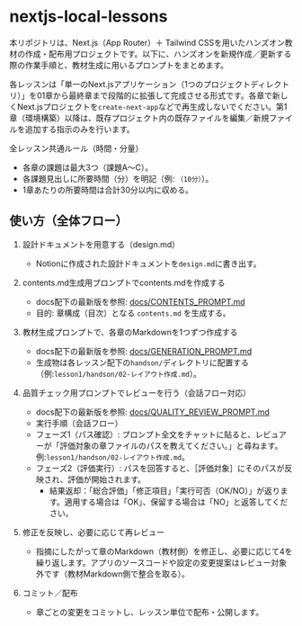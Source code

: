 # nextjs-local-lessons

本リポジトリは、Next.js（App Router）＋ Tailwind CSSを用いたハンズオン教材の作成・配布用プロジェクトです。以下に、ハンズオンを新規作成／更新する際の作業手順と、教材生成に用いるプロンプトをまとめます。

各レッスンは「単一のNext.jsアプリケーション（1つのプロジェクトディレクトリ）」を01章から最終章まで段階的に拡張して完成させる形式です。各章で新しくNext.jsプロジェクトを`create-next-app`などで再生成しないでください。第1章（環境構築）以降は、既存プロジェクト内の既存ファイルを編集／新規ファイルを追加する指示のみを行います。

全レッスン共通ルール（時間・分量）

- 各章の課題は最大3つ（課題A〜C）。
- 各課題見出しに所要時間（分）を明記（例: `（10分）`）。
- 1章あたりの所要時間は合計30分以内に収める。

## 使い方（全体フロー）

1. 設計ドキュメントを用意する（design.md）

   - Notionに作成された設計ドキュメントを`design.md`に書き出す。

2. contents.md生成用プロンプトでcontents.mdを作成する

   - docs配下の最新版を参照: [docs/CONTENTS_PROMPT.md](./docs/CONTENTS_PROMPT.md)
   - 目的: 章構成（目次）となる `contents.md` を生成する。

3. 教材生成プロンプトで、各章のMarkdownを1つずつ作成する

   - docs配下の最新版を参照: [docs/GENERATION_PROMPT.md](./docs/GENERATION_PROMPT.md)
   - 生成物は各レッスン配下の`handson/`ディレクトリに配置する（例:`lesson1/handson/02-レイアウト作成.md`）。

4. 品質チェック用プロンプトでレビューを行う（会話フロー対応）

   - docs配下の最新版を参照: [docs/QUALITY_REVIEW_PROMPT.md](./docs/QUALITY_REVIEW_PROMPT.md)
   - 実行手順（会話フロー）
   - フェーズ1（パス確認）: プロンプト全文をチャットに貼ると、レビュアーが「評価対象の章ファイルのパスを教えてください。」と尋ねます。例:`lesson1/handson/02-レイアウト作成.md`。
   - フェーズ2（評価実行）: パスを回答すると、［評価対象］にそのパスが反映され、評価が開始されます。
     - 結果返却：「総合評価」「修正項目」「実行可否（OK/NO）」が返ります。適用する場合は「OK」、保留する場合は「NO」と返答してください。

5. 修正を反映し、必要に応じて再レビュー

   - 指摘にしたがって章のMarkdown（教材側）を修正し、必要に応じて4を繰り返します。アプリのソースコードや設定の変更提案はレビュー対象外です（教材Markdown側で整合を取る）。

6. コミット／配布

   - 章ごとの変更をコミットし、レッスン単位で配布・公開します。
